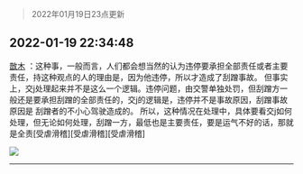> 2022年01月19日23点更新
<link rel="stylesheet" href="https://cdn.jsdelivr.net/gh/taotie6/sampleJSON@main/css/photo_show.css">
<meta name="referrer" content="no-referrer" />


 ## 2022-01-19 22:34:48 

 [㪚木](https://www.coolapk.com/feed/32946931?shareKey=YzQzMDQ5OWRkNGZkNjFlODI3NjQ~) ：这种事，一般而言，人们都会想当然的认为违停要承担全部责任或者主要责任，持这种观点的人的理由是，因为他违停，所以才造成了刮蹭事故。
但事实上，交j处理起来并不是这么一个逻辑。违停问题，由交警单独处罚，但刮蹭方一般还是要承担刮蹭的全部责任的，交j的逻辑是，违停并不是事故原因<!--break-->，刮蹭事故原因是 刮蹭者的不小心驾驶造成的。
所以，这种情况在处理中，具体要看交j如何处理，但无论如何处理，刮蹭一方，最低也是主要责任，要是运气不好的话，那就是全责[受虐滑稽][受虐滑稽][受虐滑稽] 

<div class="album">
<img class="img-item" src="http://image.coolapk.com/feed/2020/0606/14/1081091_9f3f6b82_5615_4033@320x172.gif" />
</div>

 ------- 

